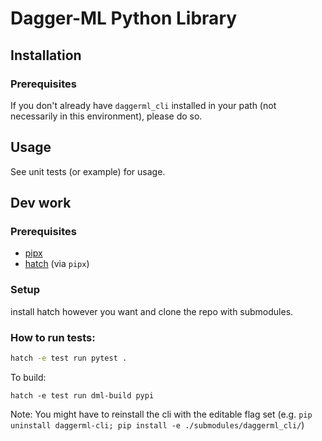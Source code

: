 # Dagger-ML Python Library

## Installation

### Prerequisites

If you don't already have `daggerml_cli` installed in your path (not necessarily in this environment), please do so.

## Usage

See unit tests (or example) for usage.

## Dev work

### Prerequisites

- [pipx](https://pypa.github.io/pipx/installation/)
- [hatch](https://hatch.pypa.io/latest/install/#pipx) (via `pipx`)

### Setup

install hatch however you want and clone the repo with submodules.

### How to run tests:

```bash
hatch -e test run pytest .
```

To build:

```console
hatch -e test run dml-build pypi
```

Note: You might have to reinstall the cli with the editable flag set (e.g. `pip uninstall daggerml-cli; pip install -e ./submodules/daggerml_cli/`)
